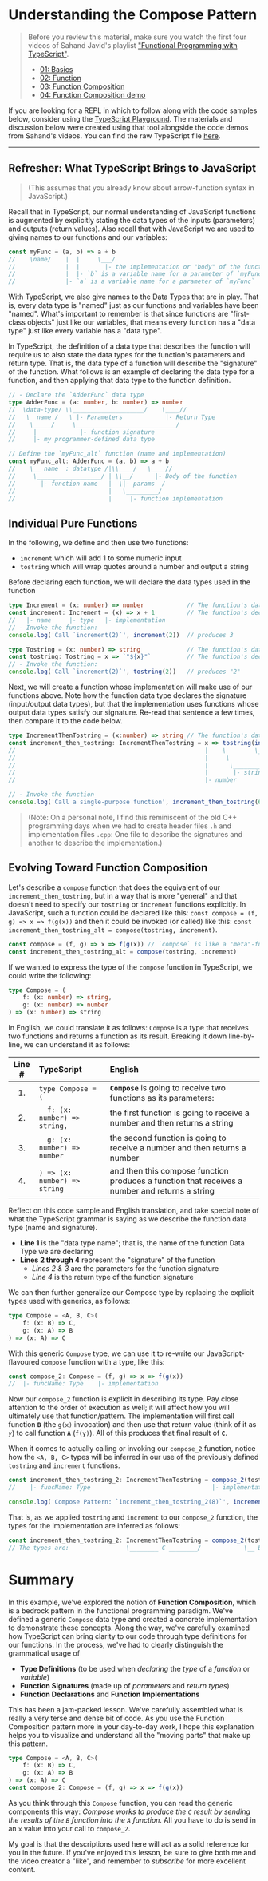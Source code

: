 # Understanding the Compose Pattern

> Before you review this material, make sure you watch the first four videos of Sahand Javid's playlist ["Functional Programming with TypeScript"](https://www.youtube.com/playlist?list=PLuPevXgCPUIMbCxBEnc1dNwboH6e2ImQo).
>
> - [01: Basics](https://youtu.be/Z3PLwD3iebg)
> - [02: Function](https://youtu.be/o_h24YHRmGo)
> - [03: Function Composition](https://youtu.be/WW3DojspA58)
> - [04: Function Composition demo](https://youtu.be/p5L5p4NMS78)

If you are looking for a REPL in which to follow along with the code samples below, consider using the [TypeScript Playground](https://www.typescriptlang.org/play). The materials and discussion below were created using that tool alongside the code demos from Sahand's videos. You can find the raw TypeScript file [here](./FunctionalComposition.ts).

----

## Refresher: What TypeScript Brings to JavaScript

> (This assumes that you already know about arrow-function syntax in JavaScript.)

Recall that in TypeScript, our normal understanding of JavaScript functions is augmented
by explicitly stating the data types of the inputs (parameters) and outputs (return values).
Also recall that with JavaScript we are used to giving names to our functions and our variables:

```ts
const myFunc = (a, b) => a + b
//    \name/    |  |     \___/
//              |  |       |- the implementation or "body" of the function; returning a value
//              |  |- `b` is a variable name for a parameter of `myFunc`
//              |- `a` is a variable name for a parameter of `myFunc`
```

With TypeScript, we also give names to the Data Types that are in play.
That is, every data type is "named" just as our functions and variables have been "named".
What's important to remember is that since functions are "first-class objects" just like our variables,
that means every function has a "data type" just like every variable has a "data type".

In TypeScript, the definition of a data type that describes the function will require us
to also state the data types for the function's parameters and return type. That is,
the data type of a function will describe the "signature" of the function.
What follows is an example of declaring the data type for a function,
and then applying that data type to the function definition.

```ts
// - Declare the `AdderFunc` data type
type AdderFunc = (a: number, b: number) => number
//  \data-type/ \\____________________/    \____//
//   \  name /   \ |- Parameters            |- Return Type
//    \_____/     \____________________________/
//     |            |- function signature
//     |- my programmer-defined data type

// Define the `myFunc_alt` function (name and implementation)
const myFunc_alt: AdderFunc = (a, b) => a + b
//    \__ name  : datatype /|\\____/   \____//
//     \__________________/ | \\__/      |- Body of the function
//       |- function name   |  \|- params  /
//                          |   \_________/
//                          |     |- function implementation
```

## Individual Pure Functions

In the following, we define and then use two functions:

- `increment` which will add 1 to some numeric input
- `tostring` which will wrap quotes around a number and output a string

Before declaring each function, we will declare the data types used in the function

```ts
type Increment = (x: number) => number            // The function's data type (+signature)
const increment: Increment = (x) => x + 1         // The function's declaration
//   |- name     |- type   |- implementation
// - Invoke the function:
console.log('Call `increment(2)`', increment(2))  // produces 3

type Tostring = (x: number) => string             // The function's data type (+signature)
const tostring: Tostring = x => `"${x}"`          // The function's declaration
// - Invoke the function:
console.log('Call `increment(2)`', tostring(2))   // produces "2"
```

Next, we will create a function whose implementation will make use of our functions above.
Note how the function data type declares the signature (input/output data types),
but that the implementation uses functions whose output data types satisfy our signature.
Re-read that sentence a few times, then compare it to the code below.

```ts
type IncrementThenTostring = (x:number) => string // The function's data type (+signature)
const increment_then_tostring: IncrementThenTostring = x => tostring(increment(x))
//                                                     |    \        \__________//
//                                                     |     \        |- number /
//                                                     |      \________________/
//                                                     |       |- string
//                                                     |- number

// - Invoke the function
console.log('Call a single-purpose function', increment_then_tostring(6)); // produces "7"
```

> (Note: On a personal note, I find this reminiscent of the old C++ programming days when
>  we had to create header files `.h` and implementation files `.cpp`: One file to
>  describe the signatures and another to describe the implementation.)


## Evolving Toward Function Composition

Let's describe a `compose` function that does the equivalent of our `increment_then_tostring`,
but in a way that is more "general" and that doesn't need to specify our `tostring` or `increment` functions explicitly.
In JavaScript, such a function could be declared like this:
`const compose = (f, g) => x => f(g(x))`
and then it could be invoked (or called) like this:
`const increment_then_tostring_alt = compose(tostring, increment)`.

```js
const compose = (f, g) => x => f(g(x)) // `compose` is like a "meta"-function
const increment_then_tostring_alt = compose(tostring, increment)
```
If we wanted to express the type of the `compose` function in TypeScript, we could write the following:

```ts
type Compose = (
    f: (x: number) => string,
    g: (x: number) => number
) => (x: number) => string
```

In English, we could translate it as follows:
 `Compose` is a type that receives two functions and returns a function as its result.
Breaking it down line-by-line, we can understand it as follows:

| Line # | TypeScript                                         | English                                                                                        |
| :----: | :------------------------------------------------- | :--------------------------------------------------------------------------------------------- |
|   1.   | <code>type Compose = (             </code>         | **`Compose`** is going to receive two functions as its parameters:                             |
|   2.   | <code>&nbsp;&nbsp;f: (x: number) => string,</code> | the first function is going to receive a number and then returns a string                      |
|   3.   | <code>&nbsp;&nbsp;g: (x: number) => number </code> | the second function is going to receive a number and then returns a number                     |
|   4.   | <code>) => (x: number) => string   </code>         | and then this compose function produces a function that receives a number and returns a string |

<!--
| Line # | TypeScript                                         | English                                                                                        |
| :----: | :------------------------------------------------- | :--------------------------------------------------------------------------------------------- |
|   1.   | <code>type Compose = (             </code>         | **Compose** is a data type for a function with this signature:                                   |
|   2.   | <code>&nbsp;&nbsp;f: (x: number) => string,</code> | Param 1: a function that will receive a number and return a string                      |
|   3.   | <code>&nbsp;&nbsp;g: (x: number) => number </code> | Param 2: a function that will receive a number and return a number                     |
|   4.   | <code>) => (x: number) => string   </code>         | Return Type: a function that receives a number and returns a string |

-->

Reflect on this code sample and English translation, and take special note of what the TypeScript grammar is saying
as we describe the function data type (name and signature).

- **Line 1** is the "data type name"; that is, the name of the function Data Type we are declaring
- **Lines 2 through 4** represent the "signature" of the function
  - *Lines 2 & 3* are the parameters for the function signature
  - *Line 4* is the return type of the function signature

We can then further generalize our Compose type by replacing the explicit types used with generics, as follows:

```ts
type Compose = <A, B, C>(
    f: (x: B) => C,
    g: (x: A) => B
) => (x: A) => C
```

With this generic `Compose` type, we can use it to re-write our JavaScript-flavoured `compose` function with a type, like this:

```ts
const compose_2: Compose = (f, g) => x => f(g(x))
//  |- funcName: Type    |- implementation
```

Now our `compose_2` function is explicit in describing its type. Pay close attention to the order of execution as well; it will affect how you will ultimately use that function/pattern. The implementation will first call function **`B`** (the `g(x)` invocation) and then use that return value (think of it as *`y`*) to call function **`A`** (`f(y)`). All of this produces that final result of **`C`**.

When it comes to actually calling or invoking our `compose_2` function,
notice how the `<A, B, C>` types will be inferred in our use of the
previously defined `tostring` and `increment` functions.

```ts
const increment_then_tostring_2: IncrementThenTostring = compose_2(tostring, increment)
//    |- funcName: Type                                  |- implementation

console.log('Compose Pattern: `increment_then_tostring_2(8)`', increment_then_tostring_2(8)) // produces "9"
```

That is, as we applied `tostring` and `increment` to our `compose_2` function, the
types for the implementation are inferred as follows:

```ts
const increment_then_tostring_2: IncrementThenTostring = compose_2(tostring, increment)
// The types are:                \________ C ________/            \__ B __/  \__ A __/
```

# Summary

In this example, we've explored the notion of **Function Composition**, which is a bedrock pattern in the functional programming paradigm.
We've defined a generic `Compose` data type and created a concrete implementation to demonstrate these concepts.
Along the way, we've carefully examined how TypeScript can bring clarity to our code through type definitions for our functions.
In the process, we've had to clearly distinguish the grammatical usage of

- **Type Definitions** (to be used when *declaring* the *type* of a *function* or *variable*)
- **Function Signatures** (made up of *parameters* and *return types*)
- **Function Declarations** and **Function Implementations**

This has been a jam-packed lesson. We've carefully assembled what is really a very terse and dense bit of code. As you use the
Function Composition pattern more in your day-to-day work, I hope this explanation helps you to visualize and understand all the
"moving parts" that make up this pattern.

```ts
type Compose = <A, B, C>(
    f: (x: B) => C,
    g: (x: A) => B
) => (x: A) => C
const compose_2: Compose = (f, g) => x => f(g(x))
```

As you think through this `Compose` function, you can read the generic components this way: *Compose works to produce the `C` result by sending the results of the `B` function into the `A` function.* All you have to do is send in an `x` value into your call to `compose_2`.

My goal is that the descriptions used here will act as a solid reference for you in the future. If you've enjoyed this lesson, be sure to give both me and the video creator a "like", and remember to *subscribe* for more excellent content.
